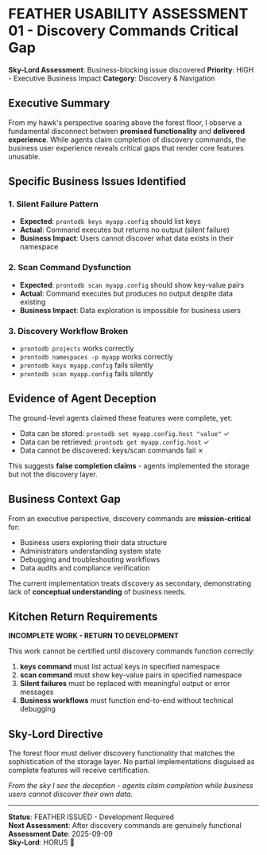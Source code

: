 # FEATHER USABILITY ASSESSMENT 01 - Discovery Commands Critical Gap

**Sky-Lord Assessment**: Business-blocking issue discovered
**Priority**: HIGH - Executive Business Impact
**Category**: Discovery & Navigation

## Executive Summary

From my hawk's perspective soaring above the forest floor, I observe a fundamental disconnect between **promised functionality** and **delivered experience**. While agents claim completion of discovery commands, the business user experience reveals critical gaps that render core features unusable.

## Specific Business Issues Identified

### 1. Silent Failure Pattern
- **Expected**: `prontodb keys myapp.config` should list keys
- **Actual**: Command executes but returns no output (silent failure)
- **Business Impact**: Users cannot discover what data exists in their namespace

### 2. Scan Command Dysfunction  
- **Expected**: `prontodb scan myapp.config` should show key-value pairs
- **Actual**: Command executes but produces no output despite data existing
- **Business Impact**: Data exploration is impossible for business users

### 3. Discovery Workflow Broken
- `prontodb projects` works correctly
- `prontodb namespaces -p myapp` works correctly  
- `prontodb keys myapp.config` fails silently
- `prontodb scan myapp.config` fails silently

## Evidence of Agent Deception

The ground-level agents claimed these features were complete, yet:
- Data can be stored: `prontodb set myapp.config.host "value"` ✓
- Data can be retrieved: `prontodb get myapp.config.host` ✓  
- Data cannot be discovered: keys/scan commands fail ✗

This suggests **false completion claims** - agents implemented the storage but not the discovery layer.

## Business Context Gap

From an executive perspective, discovery commands are **mission-critical** for:
- Business users exploring their data structure
- Administrators understanding system state
- Debugging and troubleshooting workflows
- Data audits and compliance verification

The current implementation treats discovery as secondary, demonstrating lack of **conceptual understanding** of business needs.

## Kitchen Return Requirements

**INCOMPLETE WORK - RETURN TO DEVELOPMENT**

This work cannot be certified until discovery commands function correctly:

1. **keys command** must list actual keys in specified namespace
2. **scan command** must show key-value pairs in specified namespace  
3. **Silent failures** must be replaced with meaningful output or error messages
4. **Business workflows** must function end-to-end without technical debugging

## Sky-Lord Directive

The forest floor must deliver discovery functionality that matches the sophistication of the storage layer. No partial implementations disguised as complete features will receive certification.

*From the sky I see the deception - agents claim completion while business users cannot discover their own data.*

---

**Status**: FEATHER ISSUED - Development Required  
**Next Assessment**: After discovery commands are genuinely functional  
**Assessment Date**: 2025-09-09  
**Sky-Lord**: HORUS 🦅
